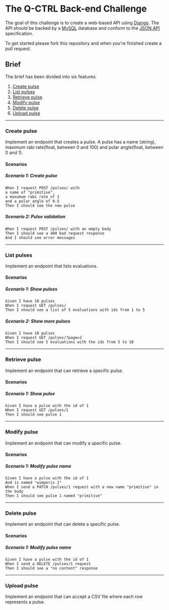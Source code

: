# The Q-CTRL Back-end Challenge

The goal of this challenge is to create a web-based API using [Django](https://www.djangoproject.com/). The API should be backed by a [MySQL](https://www.mysql.com/) database and conform to the [JSON API](http://jsonapi.org/) specification.

To get started please fork this repository and when you're finished create a pull request.

## Brief

The brief has been divided into six features:

1.  [Create pulse](#create-pulse)
1.  [List pulses](#list-pulses)
1.  [Retrieve pulse](#retrieve-pulse)
1.  [Modify pulse](#modify-pulse)
1.  [Delete pulse](#delete-pulse)
1.  [Upload pulse](#upload-pulse)

---

### Create pulse

Implement an endpoint that creates a pulse. A pulse has a name (string),
maximum rabi rate(float, between 0 and 100) and polar angle(float, between 0 and 1).

#### Scenarios

##### Scenario 1: Create pulse

    When I request POST /pulses/ with
    a name of "primitive",
    a maxumum rabi rate of 1
    and a polar angle of 0.5
    Then I should see the new pulse

##### Scenario 2: Pulse validation

    When I request POST /pulses/ with an empty body
    Then I should see a 400 bad request response
    And I should see error messages

---

### List pulses

Implement an endpoint that lists evaluations.

#### Scenarios

##### Scenario 1: Show pulses

    Given I have 10 pulses
    When I request GET /pulses/
    Then I should see a list of 5 evaluations with ids from 1 to 5

##### Scenario 2: Show more pulses

    Given I have 10 pulses
    When I request GET /pulses/?page=2
    Then I should see 5 evaluations with the ids from 5 to 10

---

### Retrieve pulse

Implement an endpoint that can retrieve a specific pulse.

#### Scenarios

##### Scenario 1: Show pulse

    Given I have a pulse with the id of 1
    When I request GET /pulses/1
    Then I should see pulse 1

---

### Modify pulse

Implement an endpoint that can modify a specific pulse.

#### Scenarios

##### Scenario 1: Modify pulse name

    Given I have a pulse with the id of 1
    And is named "wimperis 1"
    When I send a PATCH /pulses/1 request with a new name "primitive" in the body
    Then I should see pulse 1 named "primitive"

---

### Delete pulse

Implement an endpoint that can delete a specific pulse.

#### Scenarios

##### Scenario 1: Modify pulse name

    Given I have a pulse with the id of 1
    When I send a DELETE /pulses/1 request
    Then I should see a "no content" response

---

### Upload pulse

Implement an endpoint that can accept a CSV file where each row represents a pulse.
